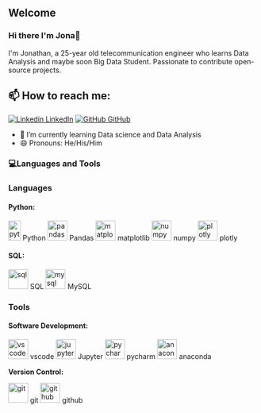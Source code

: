 ## Welcome

### Hi there I'm Jona👋
I'm Jonathan, a 25-year old telecommunication engineer who learns Data Analysis and maybe soon Big Data Student. Passionate to contribute open-source projects.<br>
## 📫 How to reach me: 
[![Linkedin](https://i.stack.imgur.com/gVE0j.png) LinkedIn](https://www.linkedin.com/in/jonathan-palan-053377215) [![GitHub](https://i.stack.imgur.com/tskMh.png) GitHub](https://github.com/swJhonws)

- 🌱 I’m currently learning Data science and Data Analysis
- 😄 Pronouns: He/His/Him

### 💻Languages and Tools 

### **Languages**<sup></sup>

#### **Python**:
  
<p align="left">
<img src="https://cdn.jsdelivr.net/gh/devicons/devicon@latest/icons/python/python-original.svg" alt="python" width="25" height="40"/> Python
<img src="https://cdn.jsdelivr.net/gh/devicons/devicon@latest/icons/pandas/pandas-original.svg" alt="pandas" width="40" height="40"/> Pandas
<img src="https://cdn.jsdelivr.net/gh/devicons/devicon@latest/icons/matplotlib/matplotlib-original.svg" alt="matplotlib" width="40" height="40"/> matplotlib
<img src="https://cdn.jsdelivr.net/gh/devicons/devicon@latest/icons/numpy/numpy-original.svg" alt="numpy" width="40" height="40"/> numpy
<img src="https://cdn.jsdelivr.net/gh/devicons/devicon@latest/icons/plotly/plotly-original.svg" alt="plotly" width="40" height="40"/> plotly
  
#### **SQL:**
<p align="left">
<img src="https://cdn.jsdelivr.net/gh/devicons/devicon@latest/icons/azuresqldatabase/azuresqldatabase-original.svg" alt="sql" width="40" height="40"/> SQL
<img src="https://cdn.jsdelivr.net/gh/devicons/devicon@latest/icons/mysql/mysql-original.svg" alt="mysql" width="40" height="40"/> MySQL
  

### Tools

#### **Software Development:**
<p align="left">
<img src="https://cdn.jsdelivr.net/gh/devicons/devicon@latest/icons/vscode/vscode-original.svg" alt="vscode" width="40" height="40"/> vscode
<img src="https://cdn.jsdelivr.net/gh/devicons/devicon@latest/icons/jupyter/jupyter-original-wordmark.svg" alt="jupyter" width="40" height="40"/> Jupyter
<img src="https://cdn.jsdelivr.net/gh/devicons/devicon@latest/icons/pycharm/pycharm-original.svg" alt="pycharm" width="40" height="40"/> pycharm
<img src="https://cdn.jsdelivr.net/gh/devicons/devicon@latest/icons/anaconda/anaconda-original.svg" alt="anaconda" width="40" height="40"/> anaconda


**Version Control:**
<p align="left">
<img src="https://cdn.jsdelivr.net/gh/devicons/devicon@latest/icons/git/git-original.svg" alt="git" width="40" height="40"/> git
<img src="https://cdn.jsdelivr.net/gh/devicons/devicon@latest/icons/github/github-original.svg" alt="github" width="40" height="40"/> github

